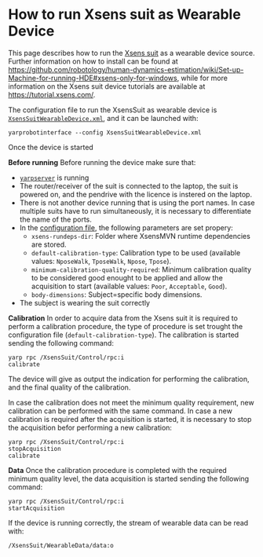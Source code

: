 # How to run Xsens suit as Wearable Device

This page describes how to run the [Xsens suit](https://www.xsens.com/motion-capture) as a wearable device source. Further information on how to install can be found at https://github.com/robotology/human-dynamics-estimation/wiki/Set-up-Machine-for-running-HDE#xsens-only-for-windows, while for more information on the Xsens suit device tutorials are available at https://tutorial.xsens.com/.

The configuration file to run the XsensSuit as wearable device is [`XsensSuitWearableDevice.xml`](https://github.com/robotology/wearables/blob/master/app/xml/XsensSuitWearableDevice.xml), and it can be launched with:
```
yarprobotinterface --config XsensSuitWearableDevice.xml
```
Once the device is started

**Before running**
Before running the device make sure that:
- [`yarpserver`](https://www.yarp.it/yarpserver.html) is running
- The router/receiver of the suit is connected to the laptop, the suit is powered on, and the pendrive with the licence is instered on the laptop.
- There is not another device running that is using the port names. In case multiple suits have to run simultaneously, it is necessary to differentiate the name of the ports.
- In the [configuration file](https://github.com/robotology/wearables/blob/master/app/xml/XsensSuitWearableDevice.xml), the following parameters are set propery:
  - `xsens-rundeps-dir`: Folder where XsensMVN runtime dependencies are stored.
  - `default-calibration-type`: Calibration type to be used (available values: `NposeWalk`, `TposeWalk`, `Npose`, `Tpose`).
  - `minimum-calibration-quality-required`: Minimum calibration quality to be considered good enought to be applied and allow the acquisition to start (available values: `Poor`, `Acceptable`, `Good`).
  - `body-dimensions`: Subject=specific body dimensions.
- The subject is wearing the suit correctly 

**Calibration**
In order to acquire data from the Xsens suit it is required to perform a calibration procedure, the type of procedure is set trought the configuration file (`default-calibration-type`).
The calibration is started sending the following command:
```
yarp rpc /XsensSuit/Control/rpc:i
calibrate
```
The device will give as output the indication for performing the calibration, and the final quality of the calibration.

In case the calibration does not meet the minimum quality requirement, new calibration can be performed with the same command. In case a new calibration is required after the acquisition is started, it is necessary to stop the acquisition befor performing a new calibration:
```
yarp rpc /XsensSuit/Control/rpc:i
stopAcquisition
calibrate
```

**Data**
Once the calibration procedure is completed with the required minimum quality level, the data acquisition is started sending the following command:
```
yarp rpc /XsensSuit/Control/rpc:i
startAcquisition
```
If the device is running correctly, the stream of wearable data can be read with:
```
/XsensSuit/WearableData/data:o
```